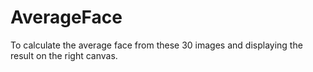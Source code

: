 # AverageFace
 To calculate the average face from these 30 images and displaying the result on the right canvas.
